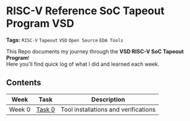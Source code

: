 #  RISC-V Reference SoC Tapeout Program VSD
  
**Tags:** `RISC-V` `Tapeout` `VSD` `Open Source` `EDA Tools`

This Repo documents my journey through the **VSD RISC-V SoC Tapeout Program**!  
Here you'll find quick log of what I did and learned each week.

## Contents

| Week    | Task                                      | Description                        |
|---------|-------------------------------------------|------------------------------------|
| Week 0  | [Task 0](Week0/README.md)                 | Tool installations and verifications|